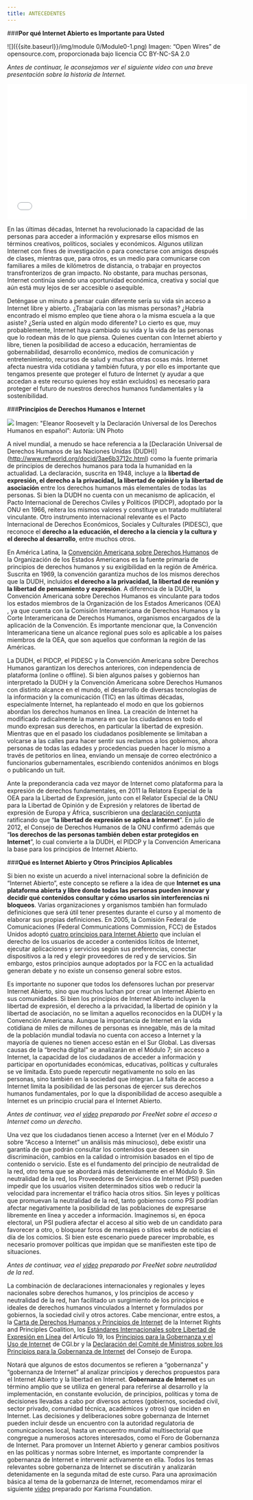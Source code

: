 ```yaml
---
title: ANTECEDENTES
---
```


###**Por qué Internet Abierto es Importante para Usted**

![]({{site.baseurl}}/img/module 0/Module0-1.png)
Imagen: “Open Wires” de opensource.com, proporcionada bajo licencia CC BY-NC-SA 2.0 

*Antes de continuar, le aconsejamos ver el siguiente video con una breve presentación sobre la historia de Internet.*

<iframe width="560" height="315" src="//www.youtube.com/watch?v=nVTUi6wWN3M&list=UUwephXhp75_UN-ItwM8A-4wA" frameborder="0" allowfullscreen></iframe>

En las últimas décadas, Internet ha revolucionado la capacidad de las personas para acceder a información y expresarse ellos mismos en términos creativos, políticos, sociales y económicos. Algunos utilizan Internet con fines de investigación o para conectarse con amigos después de clases, mientras que, para otros, es un medio para comunicarse con familiares a miles de kilómetros de distancia, o trabajar en proyectos transfronterizos de gran impacto. No obstante, para muchas personas, Internet continúa siendo una oportunidad económica, creativa y social que aún está muy lejos de ser accesible o asequible. 

Deténgase un minuto a pensar cuán diferente sería su vida sin acceso a Internet libre y abierto. ¿Trabajaría con las mismas personas? ¿Habría encontrado el mismo empleo que tiene ahora o la misma escuela a la que asiste? ¿Sería usted en algún modo diferente? Lo cierto es que, muy probablemente, Internet haya cambiado su vida y la vida de las personas que lo rodean más de lo que piensa. Quienes cuentan con Internet abierto y libre, tienen la posibilidad de acceso a educación, herramientas de gobernabilidad, desarrollo económico, medios de comunicación y entretenimiento, recursos de salud y muchas otras cosas más. Internet afecta nuestra vida cotidiana y también futura, y por ello es importante que tengamos presente que proteger el futuro de Internet (y ayudar a que accedan a este recurso quienes hoy están excluidos) es necesario para proteger el futuro de nuestros derechos humanos fundamentales y la sostenibilidad. 


###**Principios de Derechos Humanos e Internet**

![](https://github.com/ngreen14/course-in-a-box/blob/gh-pages/img/module%200/Module0-2.png)
Imagen: "Eleanor Roosevelt y la Declaración Universal de los Derechos Humanos en español”: Autoría: UN Photo

A nivel mundial, a menudo se hace referencia a la [Declaración Universal de Derechos Humanos de las Naciones Unidas (DUDH)] (http://www.refworld.org/docid/3ae6b3712c.html) como la fuente primaria de principios de derechos humanos para toda la humanidad en la actualidad. La declaración, suscrita en 1948, incluye a la **libertad de expresión, el derecho a la privacidad, la libertad de opinión y la libertad de asociación** entre los derechos humanos más elementales de todas las personas. Si bien la DUDH no cuenta con un mecanismo de aplicación, el Pacto Internacional de Derechos Civiles y Políticos (PIDCP), adoptado por la ONU en 1966, reitera los mismos valores y constituye un tratado multilateral vinculante. Otro instrumento internacional relevante es el Pacto Internacional de Derechos Económicos, Sociales y Culturales (PIDESC), que reconoce el **derecho a la educación, el derecho a la ciencia y la cultura y el derecho al desarrollo**, entre muchos otros.

En América Latina, la [Convención Americana sobre Derechos Humanos](http://www.oas.org/dil/esp/tratados_B-32_Convencion_Americana_sobre_Derechos_Humanos.htm) de la Organización de los Estados Americanos es la fuente primaria de principios de derechos humanos y su exigibilidad en la región de América. Suscrita en 1969, la convención garantiza muchos de los mismos derechos que la DUDH, incluidos **el derecho a la privacidad, la libertad de reunión y la libertad de pensamiento y expresión**. A diferencia de la DUDH, la Convención Americana sobre Derechos Humanos es vinculante para todos los estados miembros de la Organización de los Estados Americanos (OEA) , ya que cuenta con la Comisión Interamericana de Derechos Humanos y la Corte Interamericana de Derechos Humanos, organismos encargados de la aplicación de la Convención.  Es importante mencionar que, la Convención Interamericana tiene un alcance regional pues solo es aplicable a los países miembros de la OEA, que son aquellos que conforman la región de las Américas.

La DUDH, el PIDCP, el PIDESC y la Convención Americana sobre Derechos Humanos garantizan los derechos anteriores, con independencia de  plataforma (online o offline). Si bien algunos países y gobiernos han interpretado la DUDH y la Convención Americana sobre Derechos Humanos con distinto alcance en el mundo, el desarrollo de diversas tecnologías de la información y la comunicación (TIC) en las últimas décadas, especialmente Internet, ha replanteado el modo en que los gobiernos abordan los derechos humanos en línea. La creación de Internet ha modificado radicalmente la manera en que los ciudadanos en todo el mundo expresan sus derechos, en particular la libertad de expresión. Mientras que en el pasado los ciudadanos posiblemente se limitaban a volcarse a las calles para hacer sentir sus reclamos a los gobiernos, ahora personas de todas las edades y procedencias pueden hacer lo mismo a través de petitorios en línea, enviando un mensaje de correo electrónico a funcionarios gubernamentales, escribiendo contenidos anónimos en blogs o publicando un tuit. 

Ante la preponderancia cada vez mayor de Internet como plataforma para la expresión de derechos fundamentales, en 2011 la Relatora Especial de la OEA para la Libertad de Expresión, junto con el Relator Especial de la ONU para la Libertad de Opinión y de Expresión y relatores de libertad de expresión de Europa y África, suscribieron una [declaración conjunta](http://www.oas.org/es/cidh/expresion/showarticle.asp?artID=849&lID=2) ratificando que “**la libertad de expresión se aplica a Internet**”. En julio de 2012, el Consejo de Derechos Humanos de la ONU confirmó además que “**los derechos de las personas también deben estar protegidos en Internet**”, lo cual convierte a la DUDH, el PIDCP y la Convención Americana la base para los principios de Internet Abierto. 


###**Qué es Internet Abierto y Otros Principios Aplicables**

Si bien no existe un acuerdo a nivel internacional sobre la definición  de “Internet Abierto”, este concepto  se refiere a la idea de que **Internet es una plataforma abierta y libre donde todas las personas pueden innovar y decidir qué contenidos consultar y cómo usarlos sin interferencias ni bloqueos**. Varias organizaciones y organismos también han formulado definiciones que será útil tener presentes durante el curso y al momento de elaborar sus propias definiciones. En 2005, la Comisión Federal de Comunicaciones (Federal Communications Commission, FCC) de Estados Unidos adoptó [cuatro principios para Internet Abierto](https://apps.fcc.gov/edocs_public/attachmatch/FCC-05-151A1.pdf) que incluían el derecho de los usuarios de acceder a contenidos lícitos de Internet, ejecutar aplicaciones y servicios según sus preferencias, conectar dispositivos a la red y elegir proveedores de red y de servicios. Sin embargo, estos principios aunque adoptados por la FCC  en la actualidad generan debate  y no existe un consenso general sobre estos.

Es importante no suponer que todos los defensores luchan por  preservar Internet Abierto, sino que muchos luchan por crear un Internet Abierto en sus comunidades. Si bien los principios de Internet Abierto incluyen la libertad de expresión, el derecho a la privacidad, la libertad de opinión y la libertad de asociación, no se limitan a aquellos reconocidos en la DUDH y la Convención Americana. Aunque la importancia de Internet en la vida cotidiana de miles de millones de personas es innegable, más de la mitad de la población mundial todavía no cuenta con acceso a Internet y la mayoría de quienes no tienen acceso están en el Sur Global. Las diversas causas de la “brecha digital” se analizarán en el Módulo 7; sin acceso a Internet, la capacidad de los ciudadanos de acceder a información y participar en oportunidades económicas, educativas, políticas y culturales se ve limitada. Esto puede repercutir negativamente no solo en las personas, sino también en la sociedad que integran. La falta de acceso a Internet limita la posibilidad de las personas de ejercer sus derechos humanos fundamentales, por lo que la disponibilidad de acceso asequible a Internet es un principio crucial para el Internet Abierto.

*Antes de continuar, vea el [video](https://www.youtube.com/watch?v=Zm9aSGtc0HM) preparado por FreeNet sobre el acceso a Internet como un derecho*.

Una vez que los ciudadanos tienen acceso a Internet (ver en el Módulo 7 sobre “Acceso a Internet” un análisis más minucioso), debe existir una garantía de que podrán consultar los contenidos que deseen sin discriminación, cambios en la calidad o intromisión basados en el tipo de contenido o servicio. Este es el fundamento del principio de neutralidad de la red, otro tema que se abordará más detenidamente en el Módulo 9. Sin neutralidad de la red, los Proveedores de Servicios de Internet (PSI) pueden impedir que los usuarios visiten determinados sitios web o reducir la velocidad para incrementar el tráfico hacia otros sitios. Sin leyes y políticas que promuevan la neutralidad de la red, tanto gobiernos como PSI podrían afectar negativamente la posibilidad de las poblaciones de expresarse libremente en línea y acceder a información. Imaginemos si, en época electoral, un PSI pudiera afectar el acceso al sitio web de un candidato para favorecer a otro, o bloquear foros de mensajes o sitios webs de noticias el día de los comicios. Si bien este escenario puede parecer improbable, es necesario promover políticas que impidan que se manifiesten este tipo de situaciones.

*Antes de continuar, vea el [video](https://www.youtube.com/watch?v=WHywlf8ERrY) preparado por FreeNet sobre neutralidad de la red*.

La combinación de declaraciones internacionales y regionales y leyes nacionales sobre derechos humanos, y los principios de acceso y neutralidad de la red, han facilitado un surgimiento de los principios e ideales de derechos humanos vinculados a Internet y formulados por gobiernos, la sociedad civil y otros actores. Cabe mencionar, entre estos, a la [Carta de Derechos Humanos y Principios de Internet](http://internetrightsandprinciples.org/site/wp-content/uploads/2011/09/pdf/spanish.pdf) de la Internet Rights and Principles Coalition, los [Estándares Internacionales sobre Libertad de Expresión en Línea](http://artigo19.org/liberdadedigital/files/2014/01/padroes-internacionais-liberdade.pdf) del Artículo 19, los [Principios para la Gobernanza y el Uso de Internet](http://content.netmundial.br/contribution/principles-for-the-governance-and-use-of-the-internet/266) de CGI.br y la [Declaración del Comité de Ministros sobre los Principios para la Gobernanza de Internet](https://wcd.coe.int/ViewDoc.jsp?id=1835773) del Consejo de Europa. 

Notará que algunos de estos documentos se refieren a “gobernanza” y “gobernanza de Internet” al analizar principios y derechos propuestos para el Internet Abierto y  la libertad en Internet. **Gobernanza de Internet** es un término amplio que se utiliza en general para referirse al desarrollo y la implementación, en constante evolución, de principios, políticas y toma de decisiones llevadas a cabo por diversos actores (gobiernos, sociedad civil, sector privado, comunidad técnica, académicos y otros) que inciden en Internet.  Las decisiones y deliberaciones sobre gobernanza de Internet pueden incluir desde un encuentro con la autoridad regulatoria de comunicaciones local, hasta un encuentro mundial multisectorial que congregue a numerosos actores interesados, como el Foro de Gobernanza de Internet. Para promover un Internet Abierto y generar cambios positivos en las políticas y normas sobre Internet, es importante comprender la gobernanza de Internet e intervenir activamente en ella. Todos los temas relevantes sobre gobernanza de Internet se discutirán y analizarán detenidamente en la segunda mitad de este curso. Para una aproximación básica al tema de la gobernanza de Internet, recomendamos mirar el siguiente [video](http://vimeo.com/78857704) preparado por Karisma Foundation.
